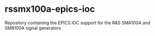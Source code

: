 # rssmx100a-epics-ioc
Repository containing the EPICS IOC support for the R&amp;S SMA100A and SMB100A signal generators
